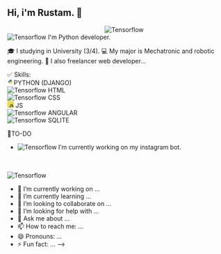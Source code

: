 ## Hi, i'm Rustam. 👋
<img align='right' alt="Tensorflow" width="280px" src="https://media.giphy.com/media/u2pmTWUi0MXjyrMaVj/giphy.gif"/>
    </br>
    <img alt="Tensorflow" width="20px" src="https://user-images.githubusercontent.com/71736644/167723157-014d57a2-1367-472a-91a7-fd16b9372183.png"/>
    I'm Python developer.

🎓 I studying in University (3/4). 💻 My major is Mechatronic and robotic engineering. 🔰 I also freelancer web developer...


✅ Skills: </br>
    <img alt="Tensorflow" width="15px" src="https://raw.githubusercontent.com/github/explore/80688e429a7d4ef2fca1e82350fe8e3517d3494d/topics/python/python.png"/>PYTHON (DJANGO)</br>
    </n><img alt="Tensorflow" width="15px" src="https://upload.wikimedia.org/wikipedia/commons/6/61/HTML5_logo_and_wordmark.svg"/>
    HTML</br>
    <img alt="Tensorflow" width="15px" src="https://upload.wikimedia.org/wikipedia/commons/d/d5/CSS3_logo_and_wordmark.svg"/>
    CSS</br>
    <img alt="Tensorflow" width="15px" src="https://raw.githubusercontent.com/github/explore/80688e429a7d4ef2fca1e82350fe8e3517d3494d/topics/javascript/javascript.png"/>
    JS</br>
    <img alt="Tensorflow" width="15px" src="https://user-images.githubusercontent.com/71736644/167723709-5618ce22-36f7-4d45-a548-621aea552f11.png"/>
    ANGULAR</br>
    <img alt="Tensorflow" width="30px" src="https://upload.wikimedia.org/wikipedia/commons/3/38/SQLite370.svg"/>
    SQLITE</br>

🎯TO-DO
- <img alt="Tensorflow" width="15px" src="https://upload.wikimedia.org/wikipedia/commons/a/a5/Instagram_icon.png"/> I’m currently working on my instagram bot. 

</br></br>
<img alt="Tensorflow" width="350px" src="https://media.giphy.com/media/bGgsc5mWoryfgKBx1u/giphy.gif"/>




- 🔭 I’m currently working on ...
- 🌱 I’m currently learning ...
- 👯 I’m looking to collaborate on ...
- 🤔 I’m looking for help with ...
- 💬 Ask me about ...
- 📫 How to reach me: ...
- 😄 Pronouns: ...
- ⚡ Fun fact: ...
-->
